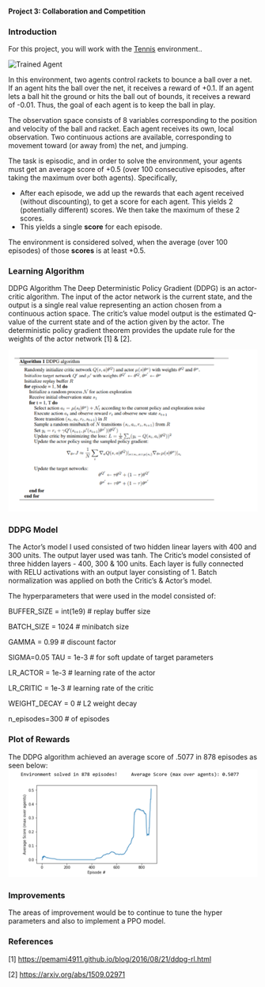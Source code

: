 [//]: # (Image References)

[image1]: https://user-images.githubusercontent.com/10624937/42135623-e770e354-7d12-11e8-998d-29fc74429ca2.gif "Trained Agent"
[image2]: https://user-images.githubusercontent.com/10624937/42135622-e55fb586-7d12-11e8-8a54-3c31da15a90a.gif "Soccer"

[image3]: https://github.com/camille-wilkens/deep-reinforcement-learning/blob/master/p3_collab-compet/ddpg.PNG "DDPG"
[image4]: https://github.com/camille-wilkens/deep-reinforcement-learning/blob/master/p3_collab-compet/graph.PNG "Plot"


#### Project 3: Collaboration and Competition

### Introduction

For this project, you will work with the [Tennis](https://github.com/Unity-Technologies/ml-agents/blob/master/docs/Learning-Environment-Examples.md#tennis) environment..

![Trained Agent][image1]

In this environment, two agents control rackets to bounce a ball over a net. If an agent hits the ball over the net, it receives a reward of +0.1.  If an agent lets a ball hit the ground or hits the ball out of bounds, it receives a reward of -0.01.  Thus, the goal of each agent is to keep the ball in play.

The observation space consists of 8 variables corresponding to the position and velocity of the ball and racket. Each agent receives its own, local observation.  Two continuous actions are available, corresponding to movement toward (or away from) the net, and jumping. 

The task is episodic, and in order to solve the environment, your agents must get an average score of +0.5 (over 100 consecutive episodes, after taking the maximum over both agents). Specifically,

- After each episode, we add up the rewards that each agent received (without discounting), to get a score for each agent. This yields 2 (potentially different) scores. We then take the maximum of these 2 scores.
- This yields a single **score** for each episode.

The environment is considered solved, when the average (over 100 episodes) of those **scores** is at least +0.5.


### Learning Algorithm

DDPG Algorithm The Deep Deterministic Policy Gradient (DDPG) is an actor-critic algorithm.   The input of the actor network is the current state, and the output is a single real value representing an action chosen from a continuous action space. The critic’s value model output is the estimated Q-value of the current state and of the action given by the actor. The deterministic policy gradient theorem provides the update rule for the weights of the actor network [1] & [2].  

![DDPG][image3]

### DDPG Model 
 
The Actor’s model I used consisted of two hidden linear layers with 400 and 300 units.  The output layer used was tanh. The Critic’s model consisted of three hidden layers - 400, 300 & 100 units.  Each layer is fully connected with RELU activations with an output layer consisting of 1.   Batch normalization was applied on both the Critic’s & Actor’s model. 

The hyperparameters that were used in the model consisted of: 

BUFFER_SIZE = int(1e9)    # replay buffer size 

BATCH_SIZE = 1024         # minibatch size 

GAMMA = 0.99              # discount factor 

SIGMA=0.05 TAU = 1e-3     # for soft update of target parameters 

LR_ACTOR = 1e-3           # learning rate of the actor  

LR_CRITIC = 1e-3          # learning rate of the critic 

WEIGHT_DECAY = 0          # L2 weight decay 

n_episodes=300            # of episodes 

 

### Plot of Rewards 
The DDPG algorithm achieved an average score of .5077 in 878 episodes as seen below: 
![Plot][image4]

### Improvements 
 
The areas of improvement would be to continue to tune the hyper parameters and also to implement a PPO model. 
 
### References 
[1] https://pemami4911.github.io/blog/2016/08/21/ddpg-rl.html

[2] https://arxiv.org/abs/1509.02971 
